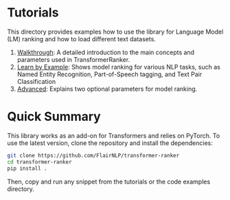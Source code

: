 # Tutorials

This directory provides examples how to use the library for Language Model (LM) ranking and how to load different text datasets.

1. [Walkthrough](https://github.com/flairNLP/transformer-ranker/blob/main/examples/01-walkthrough.md): A detailed introduction to the main concepts and parameters used in TransformerRanker.
2. [Learn by Example](https://github.com/flairNLP/transformer-ranker/blob/main/examples/02-examples.md): Shows model ranking for various NLP tasks, such as Named Entity Recognition, Part-of-Speech tagging, and Text Pair Classification
3. [Advanced](https://github.com/flairNLP/transformer-ranker/blob/main/examples/03-advanced.md): Explains two optional parameters for model ranking.

# Quick Summary

This library works as an add-on for Transformers and relies on PyTorch.
To use the latest version, clone the repository and install the dependencies:

```bash
git clone https://github.com/FlairNLP/transformer-ranker
cd transformer-ranker
pip install .
```

Then, copy and run any snippet from the tutorials or the code examples directory.
